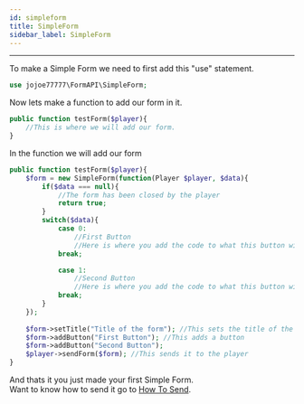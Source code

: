 ```yaml
---
id: simpleform
title: SimpleForm
sidebar_label: SimpleForm
---
```

___
To make a Simple Form we need to first add this "use" statement.  
```php
use jojoe77777\FormAPI\SimpleForm;
```

Now lets make a function to add our form in it.  
```php
public function testForm($player){
    //This is where we will add our form.
}
```

In the function we will add our form
```php
public function testForm($player){
    $form = new SimpleForm(function(Player $player, $data){
        if($data === null){
            //The form has been closed by the player
            return true;
        }
        switch($data){
            case 0:
                //First Button
                //Here is where you add the code to what this button will do.
            break;

            case 1:
                //Second Button
                //Here is where you add the code to what this button will do.
            break;
        }
    });
        
    $form->setTitle("Title of the form"); //This sets the title of the form
    $form->addButton("First Button"); //This adds a button
    $form->addButton("Second Button");
    $player->sendForm($form); //This sends it to the player
}
```  
And thats it you just made your first Simple Form.  
Want to know how to send it go to [How To Send](howtosend).
